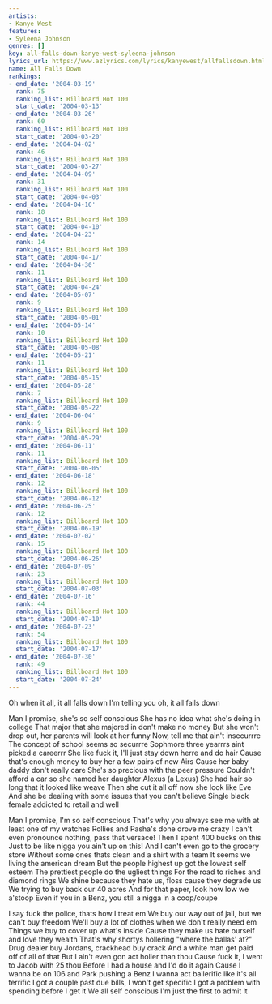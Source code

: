 ```yaml
---
artists:
- Kanye West
features:
- Syleena Johnson
genres: []
key: all-falls-down-kanye-west-syleena-johnson
lyrics_url: https://www.azlyrics.com/lyrics/kanyewest/allfallsdown.html
name: All Falls Down
rankings:
- end_date: '2004-03-19'
  rank: 75
  ranking_list: Billboard Hot 100
  start_date: '2004-03-13'
- end_date: '2004-03-26'
  rank: 60
  ranking_list: Billboard Hot 100
  start_date: '2004-03-20'
- end_date: '2004-04-02'
  rank: 46
  ranking_list: Billboard Hot 100
  start_date: '2004-03-27'
- end_date: '2004-04-09'
  rank: 31
  ranking_list: Billboard Hot 100
  start_date: '2004-04-03'
- end_date: '2004-04-16'
  rank: 18
  ranking_list: Billboard Hot 100
  start_date: '2004-04-10'
- end_date: '2004-04-23'
  rank: 14
  ranking_list: Billboard Hot 100
  start_date: '2004-04-17'
- end_date: '2004-04-30'
  rank: 11
  ranking_list: Billboard Hot 100
  start_date: '2004-04-24'
- end_date: '2004-05-07'
  rank: 9
  ranking_list: Billboard Hot 100
  start_date: '2004-05-01'
- end_date: '2004-05-14'
  rank: 10
  ranking_list: Billboard Hot 100
  start_date: '2004-05-08'
- end_date: '2004-05-21'
  rank: 11
  ranking_list: Billboard Hot 100
  start_date: '2004-05-15'
- end_date: '2004-05-28'
  rank: 7
  ranking_list: Billboard Hot 100
  start_date: '2004-05-22'
- end_date: '2004-06-04'
  rank: 9
  ranking_list: Billboard Hot 100
  start_date: '2004-05-29'
- end_date: '2004-06-11'
  rank: 11
  ranking_list: Billboard Hot 100
  start_date: '2004-06-05'
- end_date: '2004-06-18'
  rank: 12
  ranking_list: Billboard Hot 100
  start_date: '2004-06-12'
- end_date: '2004-06-25'
  rank: 12
  ranking_list: Billboard Hot 100
  start_date: '2004-06-19'
- end_date: '2004-07-02'
  rank: 15
  ranking_list: Billboard Hot 100
  start_date: '2004-06-26'
- end_date: '2004-07-09'
  rank: 23
  ranking_list: Billboard Hot 100
  start_date: '2004-07-03'
- end_date: '2004-07-16'
  rank: 44
  ranking_list: Billboard Hot 100
  start_date: '2004-07-10'
- end_date: '2004-07-23'
  rank: 54
  ranking_list: Billboard Hot 100
  start_date: '2004-07-17'
- end_date: '2004-07-30'
  rank: 49
  ranking_list: Billboard Hot 100
  start_date: '2004-07-24'
---
```



Oh when it all, it all falls down
I'm telling you oh, it all falls down


Man I promise, she's so self conscious
She has no idea what she's doing in college
That major that she majored in don't make no money
But she won't drop out, her parents will look at her funny
Now, tell me that ain't insecurrre
The concept of school seems so securrre
Sophmore three yearrrs aint picked a careerrr
She like fuck it, I'll just stay down herre and do hair
Cause that's enough money to buy her a few pairs of new Airs
Cause her baby daddy don't really care
She's so precious with the peer pressure
Couldn't afford a car so she named her daughter Alexus (a Lexus)
She had hair so long that it looked like weave
Then she cut it all off now she look like Eve
And she be dealing with some issues that you can't believe
Single black female addicted to retail and well




Man I promise, I'm so self conscious
That's why you always see me with at least one of my watches
Rollies and Pasha's done drove me crazy
I can't even pronounce nothing, pass that versace!
Then I spent 400 bucks on this
Just to be like nigga you ain't up on this!
And I can't even go to the grocery store
Without some ones thats clean and a shirt with a team
It seems we living the american dream
But the people highest up got the lowest self esteem
The prettiest people do the ugliest things
For the road to riches and diamond rings
We shine because they hate us, floss cause they degrade us
We trying to buy back our 40 acres
And for that paper, look how low we a'stoop
Even if you in a Benz, you still a nigga in a coop/coupe

I say fuck the police, thats how I treat em
We buy our way out of jail, but we can't buy freedom
We'll buy a lot of clothes when we don't really need em
Things we buy to cover up what's inside
Cause they make us hate ourself and love they wealth
That's why shortys hollering "where the ballas' at?"
Drug dealer buy Jordans, crackhead buy crack
And a white man get paid off of all of that
But I ain't even gon act holier than thou
Cause fuck it, I went to Jacob with 25 thou
Before I had a house and I'd do it again
Cause I wanna be on 106 and Park pushing a Benz
I wanna act ballerific like it's all terrific
I got a couple past due bills, I won't get specific
I got a problem with spending before I get it
We all self conscious I'm just the first to admit it

